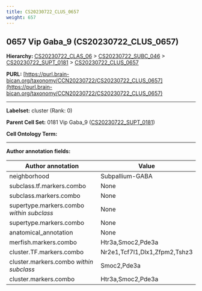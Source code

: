 ```yaml
---
title: CS20230722_CLUS_0657
weight: 657
---
```

## 0657 Vip Gaba_9 (CS20230722_CLUS_0657)
<b>Hierarchy: </b>
[CS20230722_CLAS_06](../CS20230722_CLAS_06) >
[CS20230722_SUBC_046](../CS20230722_SUBC_046) >
[CS20230722_SUPT_0181](../CS20230722_SUPT_0181) >
[CS20230722_CLUS_0657](../CS20230722_CLUS_0657)

**PURL:** [https://purl.brain-bican.org/taxonomy/CCN20230722/CS20230722_CLUS_0657](https://purl.brain-bican.org/taxonomy/CCN20230722/CS20230722_CLUS_0657)

---


**Labelset:** cluster (Rank: 0)

**Parent Cell Set:** 0181 Vip Gaba_9 ([CS20230722_SUPT_0181](../CS20230722_SUPT_0181))



**Cell Ontology Term:** 

[MARKER GENES.]: #


---

[TRANSFERRED ANNOTATIONS.]: #


[AUTHOR ANNOTATION FIELDS.]: #


**Author annotation fields:**

| Author annotation | Value |
|-------------------|-------|
|neighborhood|Subpallium-GABA|
|subclass.tf.markers.combo|None|
|subclass.markers.combo|None|
|supertype.markers.combo _within subclass_|None|
|supertype.markers.combo|None|
|anatomical_annotation|None|
|merfish.markers.combo|Htr3a,Smoc2,Pde3a|
|cluster.TF.markers.combo|Nr2e1,Tcf7l1,Dlx1,Zfpm2,Tshz3|
|cluster.markers.combo _within subclass_|Smoc2,Pde3a|
|cluster.markers.combo|Htr3a,Smoc2,Pde3a|
